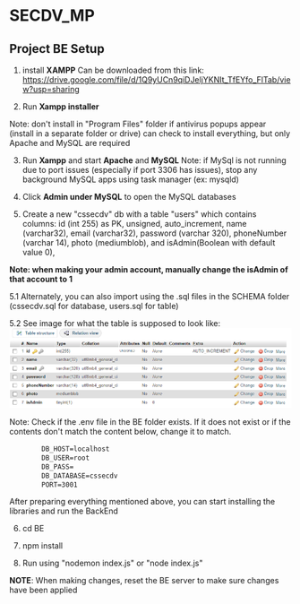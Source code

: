 # SECDV_MP
## Project BE Setup

1. install **XAMPP**
Can be downloaded from this link:
https://drive.google.com/file/d/1Q9yUCn9qiDJeljYKNIt_TfEYfo_FlTab/view?usp=sharing

2. Run **Xampp installer**

Note: don't install in "Program Files" folder if antivirus popups appear (install in a separate folder or drive)
      can check to install everything, but only Apache and MySQL are required

3. Run **Xampp** and start **Apache** and **MySQL** 
Note: if MySql is not running due to port issues (especially if port 3306 has issues), stop any background MySQL apps using task manager (ex: mysqld)

4. Click **Admin under MySQL** to open the MySQL databases

5. Create a new "cssecdv" db with a table "users" which contains columns: id (int 255) as PK, unsigned, auto_increment, name (varchar32), email (varchar32), password (varchar 320), phoneNumber (varchar 14), photo (mediumblob), and isAdmin(Boolean with default value 0), 

**Note: when making your admin account, manually change the isAdmin of that account to 1**

5.1 Alternately, you can also import using the .sql files in the SCHEMA folder (cssecdv.sql for database, users.sql for table) 

5.2 See image for what the table is supposed to look like:
![alt text](dbsample.png)

Note: Check if the .env file in the BE folder exists. If it does not exist or if the contents don't match the content below, change it to match.

            DB_HOST=localhost
            DB_USER=root
            DB_PASS=    
            DB_DATABASE=cssecdv
            PORT=3001

After preparing everything mentioned above, you can start installing the libraries and run the BackEnd

6. cd BE

7. npm install

8. Run using "nodemon index.js" or "node index.js"

**NOTE**: When making changes, reset the BE server to make sure changes have been applied